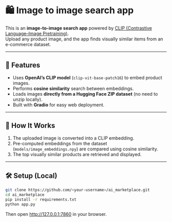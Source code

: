 # 🛍️ Image to image search app

This is an **image-to-image search app** powered by [CLIP (Contrastive Language–Image Pretraining)](https://openai.com/research/clip).  
Upload any product image, and the app finds visually similar items from an e-commerce dataset.

---

## 🚀 Features
- Uses **OpenAI’s CLIP model** (`clip-vit-base-patch16`) to embed product images.
- Performs **cosine similarity** search between embeddings.
- Loads images **directly from a Hugging Face ZIP dataset** (no need to unzip locally).
- Built with **Gradio** for easy web deployment.

---

## 🧠 How It Works
1. The uploaded image is converted into a CLIP embedding.
2. Pre-computed embeddings from the dataset (`models/image_embeddings.npy`) are compared using cosine similarity.
3. The top visually similar products are retrieved and displayed.

---

## 🛠️ Setup (Local)

```bash
git clone https://github.com/<your-username>/ai_marketplace.git
cd ai_marketplace
pip install -r requirements.txt
python app.py
```
Then open http://127.0.0.1:7860 in your browser.